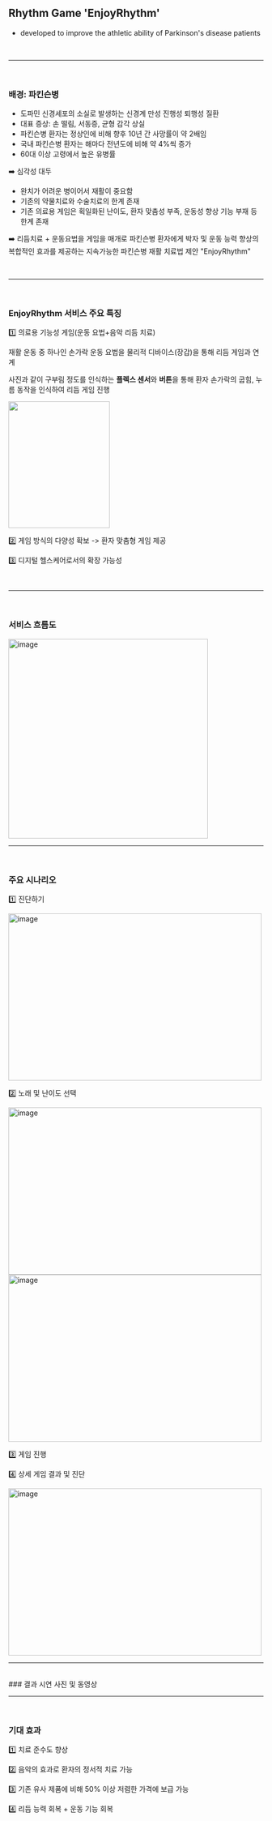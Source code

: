 ## Rhythm Game 'EnjoyRhythm' 
- developed to improve the athletic ability of Parkinson's disease patients

<br>

---

<br>

### 배경: 파킨슨병 
- 도파민 신경세포의 소실로 발생하는 신경계 만성 진행성 퇴행성 질환
- 대표 증상: 손 떨림, 서동증, 균형 감각 상실
- 파킨슨병 환자는 정상인에 비해 향후 10년 간 사망률이 약 2배임
- 국내 파킨슨병 환자는 해마다 전년도에 비해 약 4%씩 증가
- 60대 이상 고령에서 높은 유병률
  
➡️ 심각성 대두

- 완치가 어려운 병이어서 재활이 중요함
- 기존의 약물치료와 수술치료의 한계 존재
- 기존 의료용 게임은 획일화된 난이도, 환자 맞춤성 부족, 운동성 향상 기능 부재 등 한계 존재

➡️ 리듬치료 + 운동요법을 게임을 매개로 파킨슨병 환자에게 박자 및 운동 능력 향상의 복합적인 효과를 제공하는 지속가능한 파킨슨병 재활 치료법 제안 "EnjoyRhythm"

<br>

---

<br>

### EnjoyRhythm 서비스 주요 특징
1️⃣ 의료용 기능성 게임(운동 요법+음악 리듬 치료) 

재활 운동 중 하나인 손가락 운동 요법을 물리적 디바이스(장갑)을 통해 리듬 게임과 연계

사진과 같이 구부림 정도를 인식하는 **플렉스 센서**와 **버튼**을 통해 환자 손가락의 굽힘, 누름 동작을 인식하여 리듬 게임 진행

<img src="https://github.com/user-attachments/assets/b3a1527d-57a8-404a-9540-85f83045d19b" width="200" height="250"/>

2️⃣ 게임 방식의 다양성 확보 -> 환자 맞춤형 게임 제공

3️⃣ 디지털 헬스케어로서의 확장 가능성

<br>

---

<br>

### 서비스 흐름도

<img width="394" alt="image" src="https://github.com/user-attachments/assets/0a985c3d-244a-4a57-a07a-0a0690794e17">

<br>

---

<br>

### 주요 시나리오
1️⃣ 진단하기

<img width="500" height="330" alt="image" src="https://github.com/user-attachments/assets/22477764-817d-4d6e-9f66-02c3e5701603">



2️⃣ 노래 및 난이도 선택

<img width="500" height="330" alt="image" src="https://github.com/user-attachments/assets/2cc94ea5-9dee-4d31-b9f3-6d182bd8a420">

<img width="500" height="330" alt="image" src="https://github.com/user-attachments/assets/43629bd4-df12-4c4d-80bb-d603a9a1b6b1">



3️⃣ 게임 진행



4️⃣ 상세 게임 결과 및 진단

<img width="500" height="330" alt="image" src="https://github.com/user-attachments/assets/dbf48b8d-cfca-41ea-9b44-976a6b1feb51">

<br>

---

<br>
### 결과 시연 사진 및 동영상


<br>

---

<br>

### 기대 효과
1️⃣ 치료 준수도 향상

2️⃣ 음악의 효과로 환자의 정서적 치료 가능

3️⃣ 기존 유사 제품에 비해 50% 이상 저렴한 가격에 보급 가능

4️⃣ 리듬 능력 회복 + 운동 기능 회복
